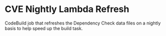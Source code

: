 # CVE Nightly Lambda Refresh

CodeBuild job that refreshes the Dependency Check data files on a nightly basis to help speed up the build task.

